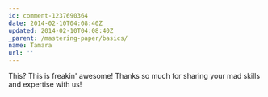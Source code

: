 ```yaml
---
id: comment-1237690364
date: 2014-02-10T04:08:40Z
updated: 2014-02-10T04:08:40Z
_parent: /mastering-paper/basics/
name: Tamara
url: ''
---
```


This? This is freakin' awesome! Thanks so much for sharing your mad skills and
expertise with us!
